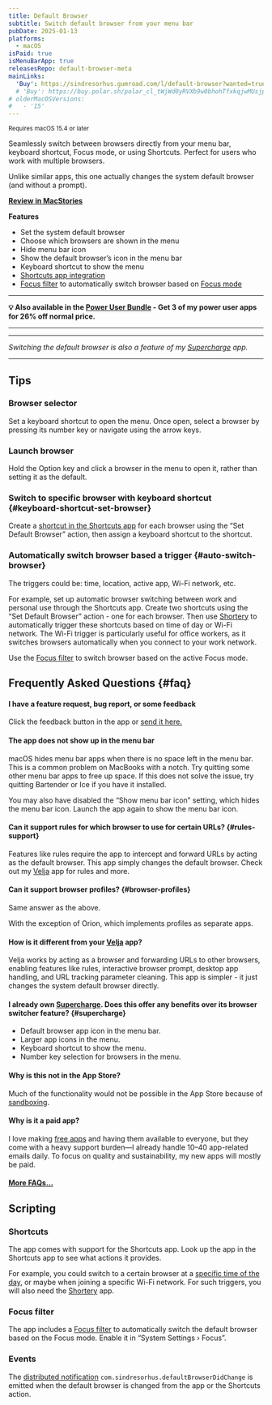 ```yaml
---
title: Default Browser
subtitle: Switch default browser from your menu bar
pubDate: 2025-01-13
platforms:
  - macOS
isPaid: true
isMenuBarApp: true
releasesRepo: default-browser-meta
mainLinks:
  'Buy': https://sindresorhus.gumroad.com/l/default-browser?wanted=true
  # 'Buy': https://buy.polar.sh/polar_cl_tWjWd0yRVXb9w0bhohTfxkqjwMUsjpegZM1na4HH9ER
# olderMacOSVersions:
#   - '15'
---
```


<sup>Requires macOS 15.4 or later</sup>

Seamlessly switch between browsers directly from your menu bar, keyboard shortcut, Focus mode, or using Shortcuts. Perfect for users who work with multiple browsers.

Unlike similar apps, this one actually changes the system default browser (and without a prompt).

[**Review in MacStories**](https://www.macstories.net/reviews/default-browser-a-mac-menu-bar-utility-for-quickly-switching-browsers/)

**Features**

- Set the system default browser
- Choose which browsers are shown in the menu
- Hide menu bar icon
- Show the default browser’s icon in the menu bar
- Keyboard shortcut to show the menu
- [Shortcuts app integration](#shortcuts)
- [Focus filter](#focus-filter) to automatically switch browser based on [Focus mode](https://support.apple.com/guide/mac-help/mchl613dc43f/mac#mchl49b73d04)

---

**💡 Also available in the [Power User Bundle](https://sindresorhus.gumroad.com/l/power-user) - Get 3 of my power user apps for 26% off normal price.**

---

---

*Switching the default browser is also a feature of my [Supercharge](/supercharge) app.*

---

## Tips

### Browser selector

Set a keyboard shortcut to open the menu. Once open, select a browser by pressing its number key or navigate using the arrow keys.

### Launch browser

Hold the Option key and click a browser in the menu to open it, rather than setting it as the default.

### Switch to specific browser with keyboard shortcut {#keyboard-shortcut-set-browser}

Create a [shortcut in the Shortcuts app](https://support.apple.com/guide/shortcuts-mac/intro-to-shortcuts-apdf22b0444c/mac) for each browser using the “Set Default Browser” action, then assign a keyboard shortcut to the shortcut.

### Automatically switch browser based a trigger {#auto-switch-browser}

The triggers could be: time, location, active app, Wi-Fi network, etc.

For example, set up automatic browser switching between work and personal use through the Shortcuts app. Create two shortcuts using the “Set Default Browser” action - one for each browser. Then use [Shortery](https://apps.apple.com/app/id1594183810) to automatically trigger these shortcuts based on time of day or Wi-Fi network. The Wi-Fi trigger is particularly useful for office workers, as it switches browsers automatically when you connect to your work network.

Use the [Focus filter](#focus-filter) to switch browser based on the active Focus mode.

## Frequently Asked Questions {#faq}

#### I have a feature request, bug report, or some feedback

Click the feedback button in the app or [send it here.](https://sindresorhus.com/feedback?product=Default%20Browser&referrer=Website-FAQ)

#### The app does not show up in the menu bar

macOS hides menu bar apps when there is no space left in the menu bar. This is a common problem on MacBooks with a notch. Try quitting some other menu bar apps to free up space. If this does not solve the issue, try quitting Bartender or Ice if you have it installed.

You may also have disabled the “Show menu bar icon” setting, which hides the menu bar icon. Launch the app again to show the menu bar icon.

#### Can it support rules for which browser to use for certain URLs? {#rules-support}

Features like rules require the app to intercept and forward URLs by acting as the default browser. This app simply changes the default browser. Check out my [Velja](/velja) app for rules and more.

#### Can it support browser profiles? {#browser-profiles}

Same answer as the above.

With the exception of Orion, which implements profiles as separate apps.

#### How is it different from your [Velja](/velja) app?

Velja works by acting as a browser and forwarding URLs to other browsers, enabling features like rules, interactive browser prompt, desktop app handling, and URL tracking parameter cleaning. This app is simpler - it just changes the system default browser directly.

#### I already own [Supercharge](/supercharge). Does this offer any benefits over its browser switcher feature? {#supercharge}

- Default browser app icon in the menu bar.
- Larger app icons in the menu.
- Keyboard shortcut to show the menu.
- Number key selection for browsers in the menu.

#### Why is this not in the App Store?

Much of the functionality would not be possible in the App Store because of [sandboxing](/apps/faq#macos-sandbox).

#### Why is it a paid app?

I love making [free apps](/apps/free) and having them available to everyone, but they come with a heavy support burden—I already handle 10–40 app-related emails daily. To focus on quality and sustainability, my new apps will mostly be paid.

#### [More FAQs…](/apps/faq)

<!-- ### Older Versions

- [] for macOS 15

These are free for everyone but they will not run on newer macOS versions.
 -->

## Scripting

### Shortcuts

The app comes with support for the Shortcuts app. Look up the app in the Shortcuts app to see what actions it provides.

For example, you could switch to a certain browser at a [specific time of the day](#auto-switch-browser), or maybe when joining a specific Wi-Fi network. For such triggers, you will also need the [Shortery](https://apps.apple.com/app/id1594183810) app.

### Focus filter

The app includes a [Focus filter](https://support.apple.com/guide/mac-help/mchl613dc43f/mac#mchl49b73d04) to automatically switch the default browser based on the Focus mode. Enable it in “System Settings › Focus”.

### Events

The [distributed notification](/apps/faq#distributed-notifications) `com.sindresorhus.defaultBrowserDidChange` is emitted when the default browser is changed from the app or the Shortcuts action.

